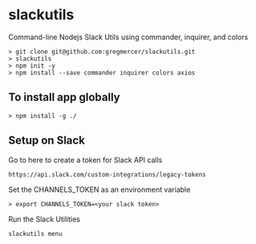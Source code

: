 # slackutils
Command-line Nodejs Slack Utils using commander, inquirer, and colors

```
> git clone git@github.com:gregmercer/slackutils.git
> slackutils
> npm init -y
> npm install --save commander inquirer colors axios
```

## To install app globally
```
> npm install -g ./
```
## Setup on Slack

Go to here to create a token for Slack API calls
```
https://api.slack.com/custom-integrations/legacy-tokens
```

Set the CHANNELS_TOKEN as an environment variable
```
> export CHANNELS_TOKEN=<your slack token>
```

Run the Slack Utilities
```
slackutils menu
```

